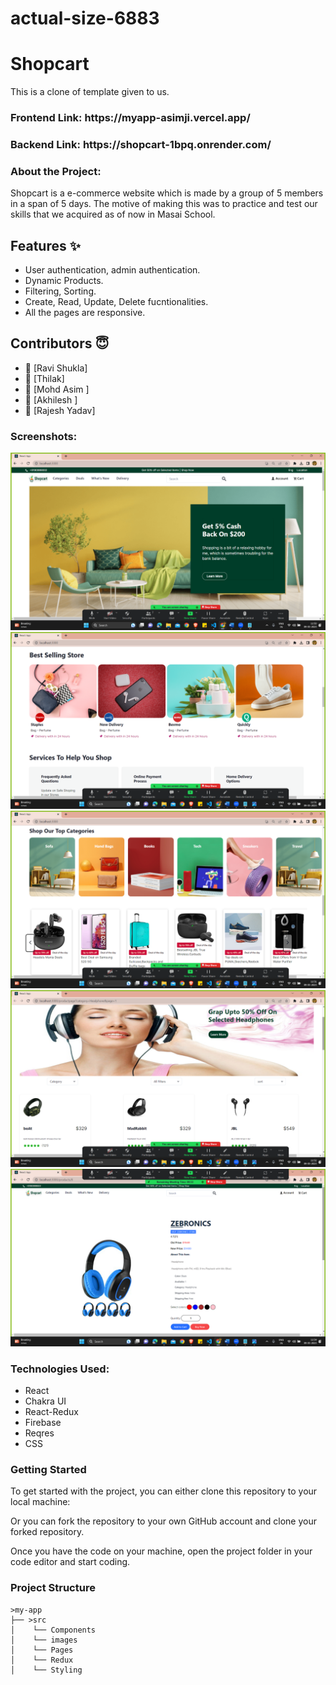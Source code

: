 # actual-size-6883
<h1>Shopcart</h1>

This is a clone of template given to us.

<h3>Frontend Link: https://myapp-asimji.vercel.app/ </h3> 
<h3>Backend  Link: https://shopcart-1bpq.onrender.com/ </h3> 


<h3>About the Project:</h3>
Shopcart is a e-commerce website which is made by a group of 5 members in a span of 5 days. The motive of making this was to practice and test our skills that we acquired as of now in Masai School. 


## Features ✨

- User authentication, admin authentication.
- Dynamic Products.
- Filtering, Sorting.
- Create, Read, Update, Delete fucntionalities.
- All the pages are responsive.

## Contributors  😇


- 👤 [Ravi Shukla]
- 👤 [Thilak]
- 👤 [Mohd Asim ]
- 👤 [Akhilesh ]
- 👤 [Rajesh Yadav]


           
<h3>Screenshots:</h3>
<img src="myapp/src/images/homepage.png" alt="screenshot" /> 
<img src="myapp/src/images/homepage1.png" alt="screenshot" /> 
<img src="myapp/src/images/homepage2.png" alt="screenshot" /> 
<img src="myapp/src/images/products.png" alt="screenshot" /> 
<img src="myapp/src/images/singleproduct.png" alt="screenshot" /> 

<h3>Technologies Used:</h3>
<ul>
        <li>React</li>
        <li>Chakra UI</li>
        <li>React-Redux</li>
        <li>Firebase</li>
        <li>Reqres</li>
        <li>CSS</li>
</ul>


<h3>Getting Started</h3>
To get started with the project, you can either clone this repository to your local machine:

Or you can fork the repository to your own GitHub account and clone your forked repository.

Once you have the code on your machine, open the project folder in your code editor and start coding.

<h3>Project Structure</h3>

    >my-app
    ├── >src
    │    └── Components
    │    └── images
    │    └── Pages
    │    └── Redux
    │    └── Styling  


